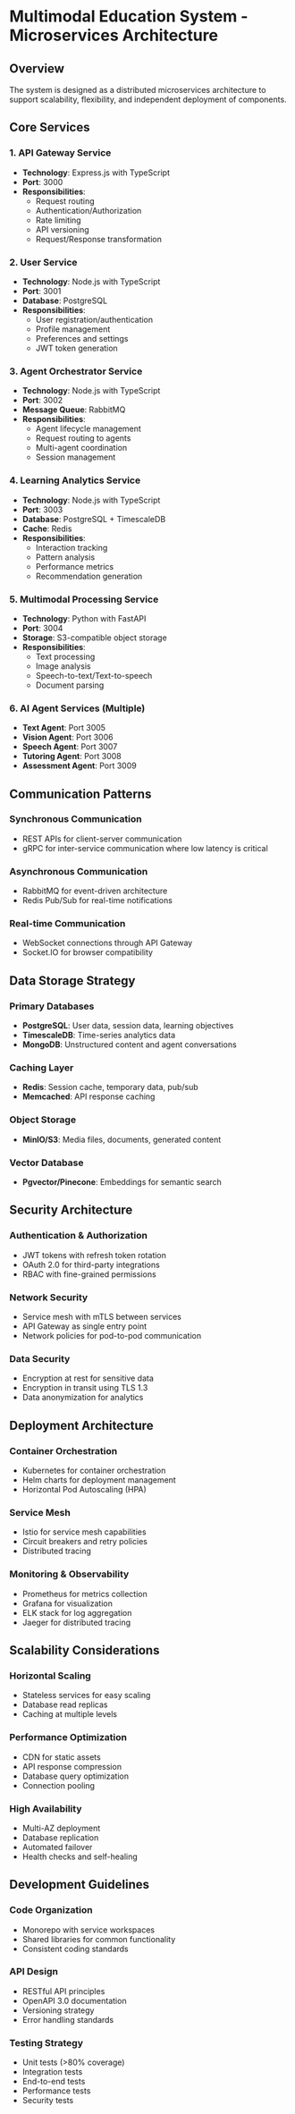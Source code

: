 # Multimodal Education System - Microservices Architecture

## Overview
The system is designed as a distributed microservices architecture to support scalability, flexibility, and independent deployment of components.

## Core Services

### 1. API Gateway Service
- **Technology**: Express.js with TypeScript
- **Port**: 3000
- **Responsibilities**:
  - Request routing
  - Authentication/Authorization
  - Rate limiting
  - API versioning
  - Request/Response transformation

### 2. User Service
- **Technology**: Node.js with TypeScript
- **Port**: 3001
- **Database**: PostgreSQL
- **Responsibilities**:
  - User registration/authentication
  - Profile management
  - Preferences and settings
  - JWT token generation

### 3. Agent Orchestrator Service
- **Technology**: Node.js with TypeScript
- **Port**: 3002
- **Message Queue**: RabbitMQ
- **Responsibilities**:
  - Agent lifecycle management
  - Request routing to agents
  - Multi-agent coordination
  - Session management

### 4. Learning Analytics Service
- **Technology**: Node.js with TypeScript
- **Port**: 3003
- **Database**: PostgreSQL + TimescaleDB
- **Cache**: Redis
- **Responsibilities**:
  - Interaction tracking
  - Pattern analysis
  - Performance metrics
  - Recommendation generation

### 5. Multimodal Processing Service
- **Technology**: Python with FastAPI
- **Port**: 3004
- **Storage**: S3-compatible object storage
- **Responsibilities**:
  - Text processing
  - Image analysis
  - Speech-to-text/Text-to-speech
  - Document parsing

### 6. AI Agent Services (Multiple)
- **Text Agent**: Port 3005
- **Vision Agent**: Port 3006
- **Speech Agent**: Port 3007
- **Tutoring Agent**: Port 3008
- **Assessment Agent**: Port 3009

## Communication Patterns

### Synchronous Communication
- REST APIs for client-server communication
- gRPC for inter-service communication where low latency is critical

### Asynchronous Communication
- RabbitMQ for event-driven architecture
- Redis Pub/Sub for real-time notifications

### Real-time Communication
- WebSocket connections through API Gateway
- Socket.IO for browser compatibility

## Data Storage Strategy

### Primary Databases
- **PostgreSQL**: User data, session data, learning objectives
- **TimescaleDB**: Time-series analytics data
- **MongoDB**: Unstructured content and agent conversations

### Caching Layer
- **Redis**: Session cache, temporary data, pub/sub
- **Memcached**: API response caching

### Object Storage
- **MinIO/S3**: Media files, documents, generated content

### Vector Database
- **Pgvector/Pinecone**: Embeddings for semantic search

## Security Architecture

### Authentication & Authorization
- JWT tokens with refresh token rotation
- OAuth 2.0 for third-party integrations
- RBAC with fine-grained permissions

### Network Security
- Service mesh with mTLS between services
- API Gateway as single entry point
- Network policies for pod-to-pod communication

### Data Security
- Encryption at rest for sensitive data
- Encryption in transit using TLS 1.3
- Data anonymization for analytics

## Deployment Architecture

### Container Orchestration
- Kubernetes for container orchestration
- Helm charts for deployment management
- Horizontal Pod Autoscaling (HPA)

### Service Mesh
- Istio for service mesh capabilities
- Circuit breakers and retry policies
- Distributed tracing

### Monitoring & Observability
- Prometheus for metrics collection
- Grafana for visualization
- ELK stack for log aggregation
- Jaeger for distributed tracing

## Scalability Considerations

### Horizontal Scaling
- Stateless services for easy scaling
- Database read replicas
- Caching at multiple levels

### Performance Optimization
- CDN for static assets
- API response compression
- Database query optimization
- Connection pooling

### High Availability
- Multi-AZ deployment
- Database replication
- Automated failover
- Health checks and self-healing

## Development Guidelines

### Code Organization
- Monorepo with service workspaces
- Shared libraries for common functionality
- Consistent coding standards

### API Design
- RESTful API principles
- OpenAPI 3.0 documentation
- Versioning strategy
- Error handling standards

### Testing Strategy
- Unit tests (>80% coverage)
- Integration tests
- End-to-end tests
- Performance tests
- Security tests
